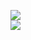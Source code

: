 [![](https://img.shields.io/badge/Made%20With-Github%20Spray-lightgrey.svg?style=for-the-badge&logo=github)](https://github.com/Annihil/github-spray#5565)  
[![](https://i.imgur.com/2DrTn0Z.gif)](https://github.com/Annihil/github-spray)